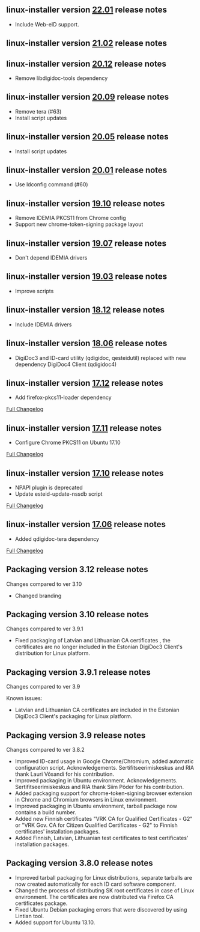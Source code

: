 linux-installer version [22.01](https://github.com/open-eid/linux-installer/releases/tag/v22.01) release notes
--------------------------------------
- Include Web-eID support.

linux-installer version [21.02](https://github.com/open-eid/linux-installer/releases/tag/v21.02) release notes
--------------------------------------

linux-installer version [20.12](https://github.com/open-eid/linux-installer/releases/tag/v20.12) release notes
--------------------------------------
- Remove libdigidoc-tools dependency

linux-installer version [20.09](https://github.com/open-eid/linux-installer/releases/tag/v20.09) release notes
--------------------------------------
- Remove tera (#63)
- Install script updates

linux-installer version [20.05](https://github.com/open-eid/linux-installer/releases/tag/v20.05) release notes
--------------------------------------
- Install script updates

linux-installer version [20.01](https://github.com/open-eid/linux-installer/releases/tag/v20.01) release notes
--------------------------------------
- Use ldconfig command (#60)

linux-installer version [19.10](https://github.com/open-eid/linux-installer/releases/tag/v19.10) release notes
--------------------------------------
- Remove IDEMIA PKCS11 from Chrome config
- Support new chrome-token-signing package layout 

linux-installer version [19.07](https://github.com/open-eid/linux-installer/releases/tag/v19.07) release notes
--------------------------------------
- Don't depend IDEMIA drivers

linux-installer version [19.03](https://github.com/open-eid/linux-installer/releases/tag/v19.03) release notes
--------------------------------------
- Improve scripts

linux-installer version [18.12](https://github.com/open-eid/linux-installer/releases/tag/v18.12) release notes
--------------------------------------
- Include IDEMIA drivers

linux-installer version [18.06](https://github.com/open-eid/linux-installer/releases/tag/v18.06) release notes
--------------------------------------
- DigiDoc3 and ID-card utility (qdigidoc, qesteidutil) replaced with new dependency DigiDoc4 Client (qdigidoc4)

linux-installer version [17.12](https://github.com/open-eid/linux-installer/releases/tag/v17.12) release notes
--------------------------------------
- Add firefox-pkcs11-loader dependency

[Full Changelog](https://github.com/open-eid/linux-installer/compare/v17.11...v17.12)

linux-installer version [17.11](https://github.com/open-eid/linux-installer/releases/tag/v17.11) release notes
--------------------------------------
- Configure Chrome PKCS11 on Ubuntu 17.10

[Full Changelog](https://github.com/open-eid/linux-installer/compare/v17.10...v17.11)

linux-installer version [17.10](https://github.com/open-eid/linux-installer/releases/tag/v17.10) release notes
--------------------------------------
- NPAPI plugin is deprecated
- Update esteid-update-nssdb script

[Full Changelog](https://github.com/open-eid/linux-installer/compare/v17.06...v17.10)

linux-installer version [17.06](https://github.com/open-eid/linux-installer/releases/tag/v17.06) release notes
--------------------------------------
- Added qdigidoc-tera dependency

[Full Changelog](https://github.com/open-eid/linux-installer/compare/v3.12.0...v17.06)

Packaging version 3.12 release notes
--------------------------------------
Changes compared to ver 3.10

- Changed branding


Packaging version 3.10 release notes
--------------------------------------
Changes compared to ver 3.9.1

- Fixed packaging of Latvian and Lithuanian CA certificates , the certificates are no longer included in the Estonian DigiDoc3 Client's distribution for Linux platform.


Packaging version 3.9.1 release notes
--------------------------------------
Changes compared to ver 3.9

Known issues: 
- Latvian and Lithuanian CA certificates are included in the Estonian DigiDoc3 Client's packaging for Linux platform.


Packaging version 3.9 release notes
--------------------------------------
Changes compared to ver 3.8.2

- Improved ID-card usage in Google Chrome/Chromium, added automatic configuration script. Acknowledgements. Sertifitseerimiskeskus and RIA thank Lauri Võsandi for his contribution.
- Improved packaging in Ubuntu environment. Acknowledgements. Sertifitseerimiskeskus and RIA thank Siim Põder for his contribution. 
- Added packaging support for chrome-token-signing browser extension in Chrome and Chromium browsers in Linux environment.
- Improved packaging in Ubuntu environment, tarball package now contains a build number.
- Added new Finnish certificates "VRK CA for Qualified Certificates - G2" or "VRK Gov. CA for Citizen Qualified Certificates - G2" to Finnish certificates' installation packages. 
- Added Finnish, Latvian, Lithuanian test certificates to test certificates' installation packages. 


Packaging version 3.8.0 release notes
--------------------------------------

- Improved tarball packaging for Linux distributions, separate tarballs are now created automatically for each ID card software component.
- Changed the process of distributing SK root certificates in case of Linux environment. The certificates are now distributed via Firefox CA certificates package.
- Fixed Ubuntu Debian packaging errors that were discovered by using Lintian tool.
- Added support for Ubuntu 13.10. 
